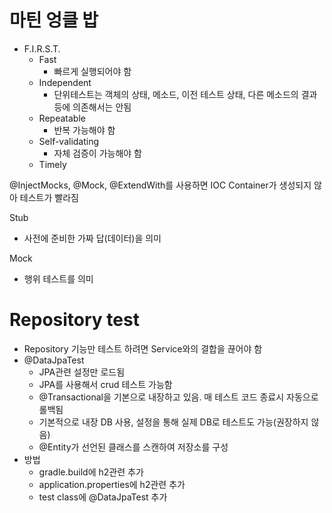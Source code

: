 
# 마틴 엉클 밥
-  F.I.R.S.T.
    - Fast
      - 빠르게 실행되어야 함
    - Independent
      - 단위테스트는 객체의 상태, 메소드, 이전 테스트 상태, 다른 메소드의 결과등에 의존해서는 안됨
    - Repeatable
      - 반복 가능해야 함
    - Self-validating
      - 자체 검증이 가능해야 함
    - Timely


@InjectMocks, @Mock, @ExtendWith를 사용하면 IOC Container가 생성되지 않아 테스트가 빨라짐

Stub
- 사전에 준비한 가짜 답(데이터)을 의미

Mock
- 행위 테스트를 의미

# Repository test
- Repository 기능만 테스트 하려면 Service와의 결합을 끊어야 함
- @DataJpaTest
    - JPA관련 설정만 로드됨
    - JPA를 사용해서 crud 테스트 가능함
    - @Transactional을 기본으로 내장하고 있음. 매 테스트 코드 종료시 자동으로 롤백됨
    - 기본적으로 내장 DB 사용, 설정을 통해 실제 DB로 테스트도 가능(권장하지 않음)
    - @Entity가 선언된 클래스를 스캔하여 저장소를 구성
- 방법
    - gradle.build에 h2관련 추가
    - application.properties에 h2관련 추가
    - test class에 @DataJpaTest 추가
